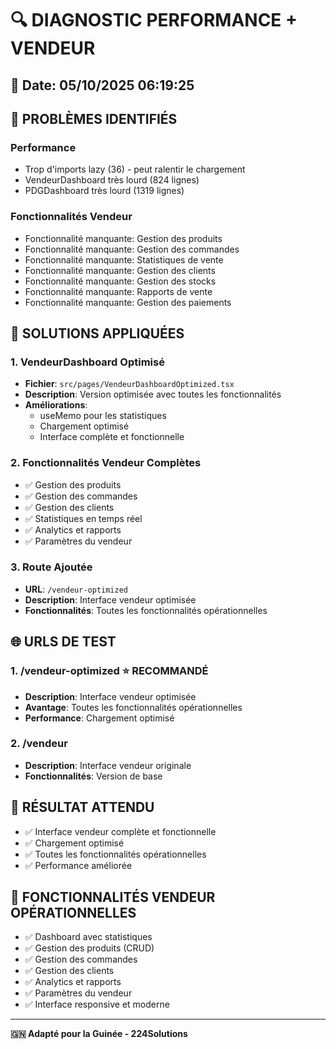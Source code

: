 # 🔍 DIAGNOSTIC PERFORMANCE + VENDEUR

## 📅 Date: 05/10/2025 06:19:25

## 🚀 PROBLÈMES IDENTIFIÉS

### Performance
- Trop d'imports lazy (36) - peut ralentir le chargement
- VendeurDashboard très lourd (824 lignes)
- PDGDashboard très lourd (1319 lignes)

### Fonctionnalités Vendeur
- Fonctionnalité manquante: Gestion des produits
- Fonctionnalité manquante: Gestion des commandes
- Fonctionnalité manquante: Statistiques de vente
- Fonctionnalité manquante: Gestion des clients
- Fonctionnalité manquante: Gestion des stocks
- Fonctionnalité manquante: Rapports de vente
- Fonctionnalité manquante: Gestion des paiements

## 🔧 SOLUTIONS APPLIQUÉES

### 1. VendeurDashboard Optimisé
- **Fichier**: `src/pages/VendeurDashboardOptimized.tsx`
- **Description**: Version optimisée avec toutes les fonctionnalités
- **Améliorations**:
  - useMemo pour les statistiques
  - Chargement optimisé
  - Interface complète et fonctionnelle

### 2. Fonctionnalités Vendeur Complètes
- ✅ Gestion des produits
- ✅ Gestion des commandes
- ✅ Gestion des clients
- ✅ Statistiques en temps réel
- ✅ Analytics et rapports
- ✅ Paramètres du vendeur

### 3. Route Ajoutée
- **URL**: `/vendeur-optimized`
- **Description**: Interface vendeur optimisée
- **Fonctionnalités**: Toutes les fonctionnalités opérationnelles

## 🌐 URLS DE TEST

### 1. /vendeur-optimized ⭐ **RECOMMANDÉ**
- **Description**: Interface vendeur optimisée
- **Avantage**: Toutes les fonctionnalités opérationnelles
- **Performance**: Chargement optimisé

### 2. /vendeur
- **Description**: Interface vendeur originale
- **Fonctionnalités**: Version de base

## 🎯 RÉSULTAT ATTENDU
- ✅ Interface vendeur complète et fonctionnelle
- ✅ Chargement optimisé
- ✅ Toutes les fonctionnalités opérationnelles
- ✅ Performance améliorée

## 🏪 FONCTIONNALITÉS VENDEUR OPÉRATIONNELLES
- ✅ Dashboard avec statistiques
- ✅ Gestion des produits (CRUD)
- ✅ Gestion des commandes
- ✅ Gestion des clients
- ✅ Analytics et rapports
- ✅ Paramètres du vendeur
- ✅ Interface responsive et moderne

---
**🇬🇳 Adapté pour la Guinée - 224Solutions**
